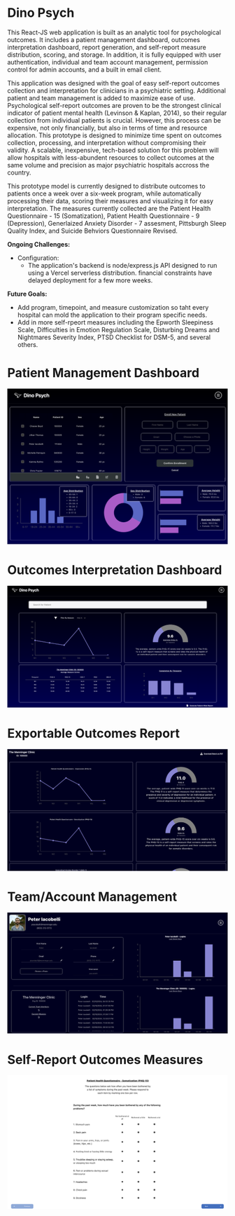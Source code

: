 # Dino Psych

This React-JS web application is built as an analytic tool for psychological outcomes. It includes a patient management dashboard, outcomes interpretation dashboard, report generation, and self-report measure distribution, scoring, and storage. In addition, it is fully equipped with user authentication, individual and team account management, permission control for admin accounts, and a built in email client. 

This application was designed with the goal of easy self-report outcomes collection and interpretation for clinicians in a psychiatric setting. Additional patient and team management is added to maximize ease of use. Psychological self-report outcomes are proven to be the strongest clinical indicator of patient mental health (Levinson & Kaplan, 2014), so their regular collection from individual patients is crucial. However, this process can be expensive, not only financially, but also in terms of time and resource allocation. This prototype is designed to minimize time spent on outcomes collection, processing, and interpretation without compromising their validity. A scalable, inexpensive, tech-based solution for this problem will allow hospitals with less-abundent resources to collect outcomes at the same volume and precision as major psychiatric hospitals accross the country. 

This prototype model is currently designed to distribute outcomes to patients once a week over a six-week program, while automatically processing their data, scoring their measures and visualizing it for easy interpretation. The measures currently collected are the Patient Health Questionnaire - 15 (Somatization), Patient Health Questionnaire - 9 (Depression), Generlaized Anxiety Disorder - 7 assesment, Pittsburgh Sleep Quality Index, and Suicide Behviors Questionnaire Revised. 

**Ongoing Challenges:**
- Configuration:
  - The application's backend is node/express.js API designed to run using a Vercel serverless distribution. financial constraints have delayed deployment for a few more weeks. 

**Future Goals:**
- Add program, timepoint, and measure customization so taht every hospital can mold the application to their program specific needs.
- Add in more self-rpeort measures including the Epworth Sleepiness Scale, Difficulties in Emotion Regulation Scale, Disturbing Dreams and Nightmares Severity Index, PTSD Checklist for DSM-5, and several others.




# Patient Management Dashboard

![Image](PatientDashboard)

# Outcomes Interpretation Dashboard

![Image](OutcomesDashboard)

# Exportable Outcomes Report

![Image](OutcomesReport)

# Team/Account Management 

![Image](OutcomesManager)

# Self-Report Outcomes Measures

![Image](OutcomesMeasures)
